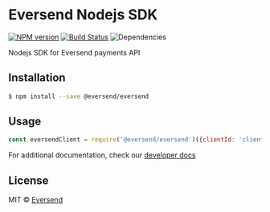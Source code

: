# Eversend Nodejs SDK

[![NPM version][npm-image]][npm-url] [![Build Status][travis-image]][travis-url] ![Dependencies](https://img.shields.io/librariesio/release/npm/@eversend/eversend)

Nodejs SDK for Eversend payments API

## Installation

```sh
$ npm install --save @eversend/eversend
```

## Usage

```js
const eversendClient = require('@eversend/eversend')({clientId: 'clientId', clientSecret: 'clientSecret'});
```

For additional documentation, check our [developer docs](https://developer.eversend.co/docs)
## License

MIT © [Eversend]()


[npm-image]: https://badge.fury.io/js/@eversend/eversend.svg
[npm-url]: https://www.npmjs.com/package/@eversend/eversend
[travis-image]: https://travis-ci.com/eversend/eversend-node-sdk.svg?branch=master
[travis-url]: https://travis-ci.com/eversend/eversend-node-sdk
[daviddm-image]: https://david-dm.org/eversend/eversend-node-sdk.svg?theme=shields.io
[daviddm-url]: https://david-dm.org/eversend/eversend-node-sdk
